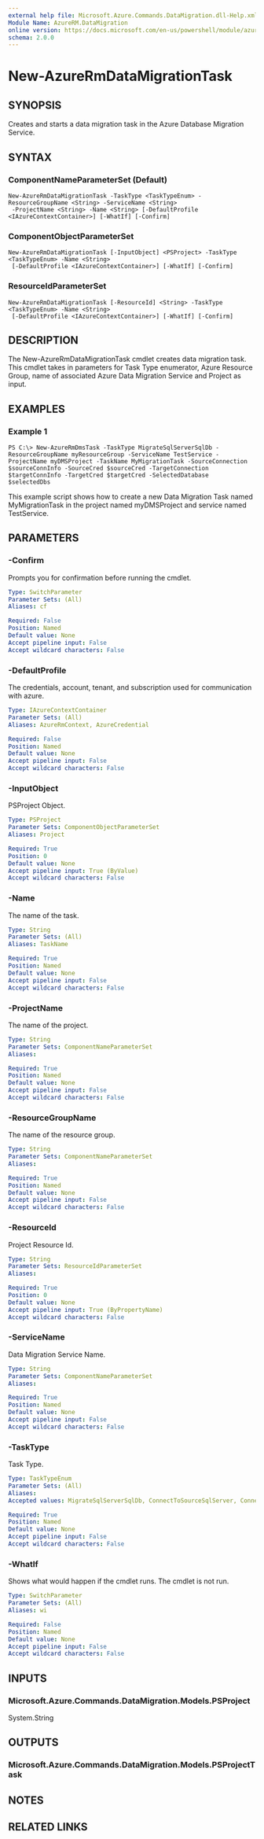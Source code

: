 ```yaml
---
external help file: Microsoft.Azure.Commands.DataMigration.dll-Help.xml
Module Name: AzureRM.DataMigration
online version: https://docs.microsoft.com/en-us/powershell/module/azurerm.datamigration/New-AzureRmDataMigrationTask
schema: 2.0.0
---
```


# New-AzureRmDataMigrationTask

## SYNOPSIS
Creates and starts a data migration task in the Azure Database Migration Service.

## SYNTAX

### ComponentNameParameterSet (Default)
```
New-AzureRmDataMigrationTask -TaskType <TaskTypeEnum> -ResourceGroupName <String> -ServiceName <String>
 -ProjectName <String> -Name <String> [-DefaultProfile <IAzureContextContainer>] [-WhatIf] [-Confirm]
```

### ComponentObjectParameterSet
```
New-AzureRmDataMigrationTask [-InputObject] <PSProject> -TaskType <TaskTypeEnum> -Name <String>
 [-DefaultProfile <IAzureContextContainer>] [-WhatIf] [-Confirm]
```

### ResourceIdParameterSet
```
New-AzureRmDataMigrationTask [-ResourceId] <String> -TaskType <TaskTypeEnum> -Name <String>
 [-DefaultProfile <IAzureContextContainer>] [-WhatIf] [-Confirm]
```

## DESCRIPTION
The New-AzureRmDataMigrationTask cmdlet creates data migration task. This cmdlet takes in parameters for Task Type enumerator, Azure Resource Group, name of associated Azure Data Migration Service and Project as input. 

## EXAMPLES

### Example 1
```
PS C:\> New-AzureRmDmsTask -TaskType MigrateSqlServerSqlDb -ResourceGroupName myResourceGroup -ServiceName TestService -ProjectName myDMSProject -TaskName MyMigrationTask -SourceConnection $sourceConnInfo -SourceCred $sourceCred -TargetConnection $targetConnInfo -TargetCred $targetCred -SelectedDatabase  $selectedDbs
```
This example script shows how to create a new Data Migration Task named MyMigrationTask in the project named myDMSProject and service named TestService. 

## PARAMETERS

### -Confirm
Prompts you for confirmation before running the cmdlet.

```yaml
Type: SwitchParameter
Parameter Sets: (All)
Aliases: cf

Required: False
Position: Named
Default value: None
Accept pipeline input: False
Accept wildcard characters: False
```

### -DefaultProfile
The credentials, account, tenant, and subscription used for communication with azure.

```yaml
Type: IAzureContextContainer
Parameter Sets: (All)
Aliases: AzureRmContext, AzureCredential

Required: False
Position: Named
Default value: None
Accept pipeline input: False
Accept wildcard characters: False
```

### -InputObject
PSProject Object.

```yaml
Type: PSProject
Parameter Sets: ComponentObjectParameterSet
Aliases: Project

Required: True
Position: 0
Default value: None
Accept pipeline input: True (ByValue)
Accept wildcard characters: False
```

### -Name
The name of the task.

```yaml
Type: String
Parameter Sets: (All)
Aliases: TaskName

Required: True
Position: Named
Default value: None
Accept pipeline input: False
Accept wildcard characters: False
```

### -ProjectName
The name of the project.

```yaml
Type: String
Parameter Sets: ComponentNameParameterSet
Aliases: 

Required: True
Position: Named
Default value: None
Accept pipeline input: False
Accept wildcard characters: False
```

### -ResourceGroupName
The name of the resource group.

```yaml
Type: String
Parameter Sets: ComponentNameParameterSet
Aliases: 

Required: True
Position: Named
Default value: None
Accept pipeline input: False
Accept wildcard characters: False
```

### -ResourceId
Project Resource Id.

```yaml
Type: String
Parameter Sets: ResourceIdParameterSet
Aliases: 

Required: True
Position: 0
Default value: None
Accept pipeline input: True (ByPropertyName)
Accept wildcard characters: False
```

### -ServiceName
Data Migration Service Name.

```yaml
Type: String
Parameter Sets: ComponentNameParameterSet
Aliases: 

Required: True
Position: Named
Default value: None
Accept pipeline input: False
Accept wildcard characters: False
```

### -TaskType
Task Type.

```yaml
Type: TaskTypeEnum
Parameter Sets: (All)
Aliases: 
Accepted values: MigrateSqlServerSqlDb, ConnectToSourceSqlServer, ConnectToTargetSqlDb, GetUserTablesSql, ConnectToTargetSqlDbMi, ValidateMigrationInputSqlServerSqlDbMi, MigrateSqlServerSqlDbMi

Required: True
Position: Named
Default value: None
Accept pipeline input: False
Accept wildcard characters: False
```

### -WhatIf
Shows what would happen if the cmdlet runs.
The cmdlet is not run.

```yaml
Type: SwitchParameter
Parameter Sets: (All)
Aliases: wi

Required: False
Position: Named
Default value: None
Accept pipeline input: False
Accept wildcard characters: False
```

## INPUTS

### Microsoft.Azure.Commands.DataMigration.Models.PSProject
System.String


## OUTPUTS

### Microsoft.Azure.Commands.DataMigration.Models.PSProjectTask


## NOTES

## RELATED LINKS


